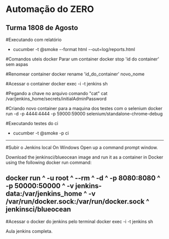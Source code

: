 

# Automação do ZERO

## Turma 1808 de Agosto

#Executando com relatório
* cucumber -t @smoke --format html --out=log/reports.html


#Comandos uteis docker
Parar um container
docker stop 'id do container'  sem aspas

#Renomear container
docker rename 'id_do_container'  novo_nome

#Acessar o container
docker exec -i -t jenkins sh

#Pegando a chave no arquivo comando "cat"
cat /var/jenkins_home/secrets/initialAdminPassword

#Criando novo container para a maquina dos testes com o selenium 
docker run -d -p 4444:4444 -p 59000:59000 selenium/standalone-chrome-debug

#Executando testes do ci
* cucumber -t @smoke -p ci

----------------------------------------------
#Subir o Jenkins local
On Windows
Open up a command prompt window.

Download the jenkinsci/blueocean image and run it as a container in Docker using the following docker run command:

docker run ^
  -u root ^
  --rm ^
  -d ^
  -p 8080:8080 ^
  -p 50000:50000 ^
  -v jenkins-data:/var/jenkins_home ^
  -v /var/run/docker.sock:/var/run/docker.sock ^
  jenkinsci/blueocean
----------------------------------------------

#Acessar o docker do jenkins pelo terminal
docker exec -i -t jenkins sh


Aula jenkins completa.